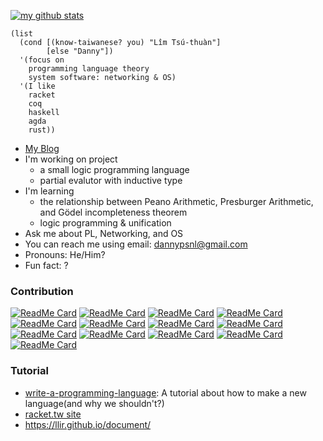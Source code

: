 [![my github stats](https://github-readme-stats.vercel.app/api?username=dannypsnl&show_icons=true&theme=tokyonight)](https://github.com/anuraghazra/github-readme-stats)

```racket
(list
  (cond [(know-taiwanese? you) "Lîm Tsú-thuàn"]
        [else "Danny"])
  '(focus on
    programming language theory
    system software: networking & OS)
  '(I like
    racket
    coq
    haskell
    agda
    rust))
```

- [My Blog](http://dannypsnl.github.io/)
- I'm working on project
  - a small logic programming language
  - partial evalutor with inductive type
- I'm learning
  - the relationship between Peano Arithmetic, Presburger Arithmetic, and Gödel incompleteness theorem
  - logic programming & unification
- Ask me about PL, Networking, and OS
- You can reach me using email: dannypsnl@gmail.com
- Pronouns: He/Him?
- Fun fact: ?

### Contribution

[![ReadMe Card](https://github-readme-stats.vercel.app/api/pin/?username=dannypsnl&repo=plt-research)](https://github.com/anuraghazra/github-readme-stats)
[![ReadMe Card](https://github-readme-stats.vercel.app/api/pin/?username=dannypsnl&repo=inductive)](https://github.com/anuraghazra/github-readme-stats)
[![ReadMe Card](https://github-readme-stats.vercel.app/api/pin/?username=racket-tw&repo=intellij-racket)](https://github.com/anuraghazra/github-readme-stats)
[![ReadMe Card](https://github-readme-stats.vercel.app/api/pin/?username=dannypsnl&repo=useless-math)](https://github.com/anuraghazra/github-readme-stats)
[![ReadMe Card](https://github-readme-stats.vercel.app/api/pin/?username=llir&repo=llvm)](https://github.com/anuraghazra/github-readme-stats)
[![ReadMe Card](https://github-readme-stats.vercel.app/api/pin/?username=dannypsnl&repo=xnix)](https://github.com/anuraghazra/github-readme-stats)
[![ReadMe Card](https://github-readme-stats.vercel.app/api/pin/?username=intel-go&repo=nff-go)](https://github.com/anuraghazra/github-readme-stats)
[![ReadMe Card](https://github-readme-stats.vercel.app/api/pin/?username=dannypsnl&repo=redux)](https://github.com/anuraghazra/github-readme-stats)
[![ReadMe Card](https://github-readme-stats.vercel.app/api/pin/?username=dannypsnl&repo=elz)](https://github.com/anuraghazra/github-readme-stats)
[![ReadMe Card](https://github-readme-stats.vercel.app/api/pin/?username=dannypsnl&repo=rocket)](https://github.com/anuraghazra/github-readme-stats)
[![ReadMe Card](https://github-readme-stats.vercel.app/api/pin/?username=dannypsnl&repo=little-scheme)](https://github.com/anuraghazra/github-readme-stats)
[![ReadMe Card](https://github-readme-stats.vercel.app/api/pin/?username=racket-tw&repo=cc)](https://github.com/anuraghazra/github-readme-stats)
[![ReadMe Card](https://github-readme-stats.vercel.app/api/pin/?username=dannypsnl&repo=on)](https://github.com/anuraghazra/github-readme-stats)

### Tutorial

- [write-a-programming-language](https://github.com/dannypsnl/write-a-programming-language): A tutorial about how to make a new language(and why we shouldn't?)
- [racket.tw site](https://racket-tw.github.io/)
- https://llir.github.io/document/
